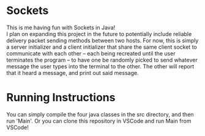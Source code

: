 # Sockets

This is me having fun with Sockets in Java!<br>
I plan on expanding this project in the future to potentially include reliable delivery packet sending methods between two hosts.
For now, this is simply a server initializer and a client initializer that share the same client socket to communicate with each other – each being recreated until the user terminates the program – to have one be randomly picked to send whatever message the user types into the terminal to the other. The other will report that it heard a message, and print out said message.<br>

# Running Instructions

You can simply compile the four java classes in the src directory, and then run 'Main'. Or you can clone this repository in VSCode and run Main from VSCode!